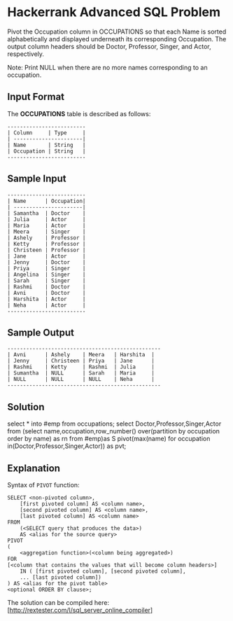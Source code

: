 # Hackerrank Advanced SQL Problem
Pivot the Occupation column in OCCUPATIONS so that each Name is sorted alphabetically and displayed underneath its corresponding Occupation. The output column headers should be Doctor, Professor, Singer, and Actor, respectively.

Note: Print NULL when there are no more names corresponding to an occupation.

## Input Format
The **OCCUPATIONS** table is described as follows:
```
-------------------------
| Column     | Type     |
| ----------------------|
| Name       | String   |
| Occupation | String   |
-------------------------
```
## Sample Input
```
-------------------------
| Name      | Occupation|
| ----------------------|
| Samantha  | Doctor    |
| Julia     | Actor     |
| Maria     | Actor     |
| Meera     | Singer    |
| Ashely    | Professor |
| Ketty     | Professor |
| Christeen | Professor |
| Jane      | Actor     |
| Jenny     | Doctor    |
| Priya     | Singer    |
| Angelina  | Singer    |
| Sarah     | Singer    |
| Rashmi    | Doctor    |
| Avni      | Doctor    |
| Harshita  | Actor     |
| Neha      | Actor     |
-------------------------
```
## Sample Output
```
-------------------------------------------------
| Avni      | Ashely    | Meera   | Harshita  |
| Jenny     | Christeen | Priya   | Jane      |
| Rashmi    | Ketty     | Rashmi  | Julia     |
| Sumantha  | NULL      | Sarah   | Maria     |
| NULL      | NULL      | NULL    | Neha      |
-------------------------------------------------
```

## Solution
select * into #emp from occupations;
select Doctor,Professor,Singer,Actor from (select name,occupation,row_number() over(partition by occupation order by name) as rn from #emp)as S pivot(max(name) for occupation in(Doctor,Professor,Singer,Actor)) as pvt;

## Explanation
Syntax of `PIVOT` function:
```
SELECT <non-pivoted column>,
    [first pivoted column] AS <column name>,
    [second pivoted column] AS <column name>,
    [last pivoted column] AS <column name>
FROM
    (<SELECT query that produces the data>)
    AS <alias for the source query>
PIVOT
(
    <aggregation function>(<column being aggregated>)
FOR
[<column that contains the values that will become column headers>]
    IN ( [first pivoted column], [second pivoted column],
    ... [last pivoted column])
) AS <alias for the pivot table>
<optional ORDER BY clause>;
```
The solution can be compiled here: [http://rextester.com/l/sql_server_online_compiler]
